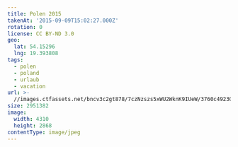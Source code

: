 ```yaml
---
title: Polen 2015
takenAt: '2015-09-09T15:02:27.000Z'
rotation: 0
license: CC BY-ND 3.0
geo:
  lat: 54.15296
  lng: 19.393808
tags:
  - polen
  - poland
  - urlaub
  - vacation
url: >-
  //images.ctfassets.net/bncv3c2gt878/7czNzszs5xWU2WknK9IUeW/3760c492309cc93f89822af0a6cdef27/polen-2015_25328849903_o
size: 2951382
image:
  width: 4310
  height: 2868
contentType: image/jpeg
---
```


